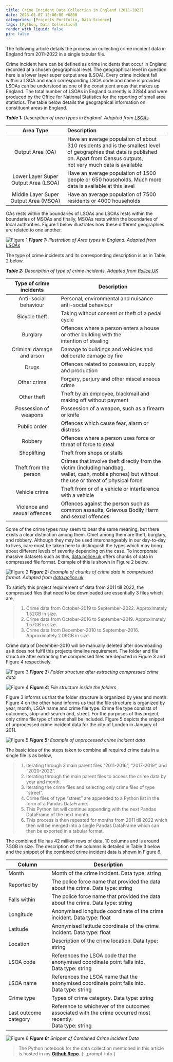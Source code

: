 ```yaml
---
title: Crime Incident Data Collection in England (2011-2022)
date: 2023-01-07 12:00:00 +0800
categories: [Projects Portfolio, Data Science]
tags: [Python, Data Collection]
render_with_liquid: false
pin: false
---
```


The following article details the process on collecting crime incident data in England from 2011-2022 in a single tabular file.

Crime incident here can be defined as crime incidents that occur in England recorded at a chosen geographical level. The geographical level in question here is a lower layer super output area (LSOA). Every crime incident fall within a LSOA and each corresponding LSOA code and name is provided. LSOAs can be understood as one of the constituent areas that makes up England. The total number of LSOAs in England currently is 32844 and were produced by the Office for National Statistics for the reporting of small area statistics. The table below details the geographical information on constituent areas in England.

_**Table 1:** Description of area types in England. Adapted from [LSOAs](https://ocsi.uk/2019/03/18/lsoas-leps-and-lookups-a-beginners-guide-to-statistical-geographies/)_

| Area Type | Description |
| :------: | :---------------- |
| Output Area (OA) | Have an average population of about 310 residents and is the smallest level <br> of geographies that data is published on. Apart from Census outputs, <br> not very much data is available |
| Lower Layer Super Output Area (LSOA) | Have an average population of 1500 people or 650 households. Much more <br> data is available at this level |
| Middle Layer Super Output Area (MSOA) | Have an average population of 7500 residents or 4000 households |

OAs rests within the boundaries of LSOAs and LSOAs rests within the boundaries of MSOAs and finally, MSOAs rests within the boundaries of local authorities. Figure 1 below illustrates how these different geographies are related to one another.

![Figure 1](/DS4/Picture1.png)
_**Figure 1:** Illustration of Area types in England. Adapted from [LSOAs](https://ocsi.uk/2019/03/18/lsoas-leps-and-lookups-a-beginners-guide-to-statistical-geographies/)_

The type of crime incidents and its corresponding description is as in Table 2 below.

_**Table 2:** Description of type of crime incidents. Adapted from [Police.UK](https://www.police.uk/pu/about-police.uk-crime-data/)_

|     Type   of crime incidents       |     Description                                                                                                                                                |
|:-------------------------------------:|----------------------------------------------------------------------------------------------------------------------------------------------------------------|
|     Anti-social behaviour           |     Personal,   environmental and nuisance anti-social behaviour                                                                                               |
|     Bicycle theft                   |     Taking without   consent or theft of a pedal cycle                                                                                                         |
|     Burglary                        |     Offences where a   person enters a house or other building with the <br> intention of stealing                                                                  |
|     Criminal damage and arson       |     Damage to buildings   and vehicles and deliberate damage by fire                                                                                           |
|     Drugs                           |     Offences related to   possession, supply and production                                                                                                    |
|     Other crime                     |     Forgery, perjury and   other miscellaneous crime                                                                                                           |
|     Other theft                     |     Theft by an employee,   blackmail and making off without payment                                                                                           |
|     Possession of weapons           |     Possession of a   weapon, such as a firearm or knife                                                                                                       |
|     Public order                    |     Offences which cause   fear, alarm or distress                                                                                                             |
|     Robbery                         |     Offences where a   person uses force or threat of force to steal                                                                                           |
|     Shoplifting                     |     Theft from shops or   stalls                                                                                                                               |
|     Theft from the person           |     Crimes that involve   theft directly from the victim (including handbag, <br> wallet, cash, mobile   phones) but without the use or threat of physical force    |
|     Vehicle crime                   |     Theft from or of a   vehicle or interference with a vehicle                                                                                                |
|     Violence and sexual offences    |     Offences against the   person such as common assaults, Grievous Bodily Harm <br> and sexual offences                                                            |

Some of the crime types may seem to bear the same meaning, but there exists a clear distinction among them. Chief among them are theft, burglary, and robbery. Although they may be used interchangeably in our day-to-day to lives, care must be taken here to distinguish the types which may bring about different levels of severity depending on the case. To incorporate massive datasets such as this, [data.police.uk](https://data.police.uk/data/archive/) offers chunks of data in compressed file format. Example of this is shown in Figure 2 below.

![Figure 2](/DS4/Picture2.png)
_**Figure 2:** Example of chunks of crime data in compressed format. Adapted from [data.police.uk](https://data.police.uk/data/archive/)_

To satisfy this project requirement of data from 2011 till 2022, the compressed files that need to be downloaded are essentially 3 files which are,
>1.	Crime data from October-2019 to September-2022. Approximately 1.52GB in size.
>2.	Crime data from October-2016 to September-2019. Approximately 1.57GB in size.
>3.	Crime data from December-2010 to September-2016. Approximately 2.09GB in size.

Crime data of December-2010 will be manually deleted after downloading as it does not fulfil this projects timeline requirement. The folder and file structure after extracting the compressed files are depicted in Figure 3 and Figure 4 respectively.

![Figure 3](/DS4/Picture3.png)
_**Figure 3:** Folder structure after extracting compressed crime data_

![Figure 4](/DS4/Picture4.png)
_**Figure 4:** File structure inside the folders_

Figure 3 informs us that the folder structure is organized by year and month. Figure 4 on the other hand informs us that the file structure is organized by year, month, LSOA name and crime file type. Crime file type consists of outcomes, stop-and-search and, street. For the purposes of this project, only crime file type of street shall be included. Figure 5 depicts the snippet of unprocessed crime incident data for the city of London in January of 2011.

![Figure 5](/DS4/Picture5.png)
_**Figure 5:** Example of unprocessed crime incident data_

The basic idea of the steps taken to combine all required crime data in a single file is as below,
>1.	Iterating through 3 main parent files “2011-2016”, “2017-2019”, and “2020-2022”.
>2.	Iterating through the main parent files to access the crime data by year and month.
>3.	Iterating the crime files and selecting only crime files of type “street”.
>4.	Crime files of type “street” are appended to a Python list in the form of a Pandas DataFrame.
>5.	This Python list will continue appending with the next Pandas DataFrame of the next month.
>6.	This process is then repeated for months from 2011 till 2022 which then will be merged into a single Pandas DataFrame which can then be exported in a tabular format.

The combined file has 42 million rows of data, 10 columns and is around 7.5GB in size. The description of the columns is detailed in Table 3 below and the snippet of the combined crime incident data is shown in Figure 6.

|     Column                     |     Description                                                                                                       |
|--------------------------------|-----------------------------------------------------------------------------------------------------------------------|
|     Month                      |     Month   of the crime incident. Data type: string                                                                  |
|     Reported   by              |     The   police force name that provided the data about the crime. Data type: string                                 |
|     Falls   within             |     The   police force name that provided the data about the crime. Data type: string                                 |
|     Longitude                  |     Anonymised   longitude coordinate of the crime incident. Data type: float                                         |
|     Latitude                   |     Anonymised   latitude coordinate of the crime incident. Data type: float                                          |
|     Location                   |     Description   of the crime location. Data type: string                                                            |
|     LSOA   code                |     References   the LSOA code that the anonymised coordinate point falls into. <br> Data type:   string              |
|     LSOA   name                |     References   the LSOA name that the anonymised coordinate point falls into. <br> Data type:   string              |
|     Crime   type               |     Types   of crime category. Data type: string                                                                      |
|     Last   outcome category    |     Reference   to whichever of the outcomes associated with the crime occurred most recently. <br> Data type: string |

![Figure 6](/DS4/Picture6.png)
_**Figure 6:** Snippet of Combined Crime Incident Data_

> The Python notebook for the data collection mentioned in this article is hosted in my [**Github Repo**](https://github.com/dineshnaidu10/Crime-Incident-and-Crime-Rates-in-England-2011-2022-/tree/main/Crime%20Incident).
{: .prompt-info }
